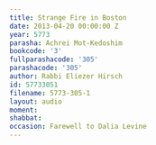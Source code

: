 ```yaml
---
title: Strange Fire in Boston
date: 2013-04-20 00:00:00 Z
year: 5773
parasha: Achrei Mot-Kedoshim
bookcode: '3'
fullparashacode: '305'
parashacode: '305'
author: Rabbi Eliezer Hirsch
id: 57733051
filename: 5773-305-1
layout: audio
moment: 
shabbat: 
occasion: Farewell to Dalia Levine
---
```


